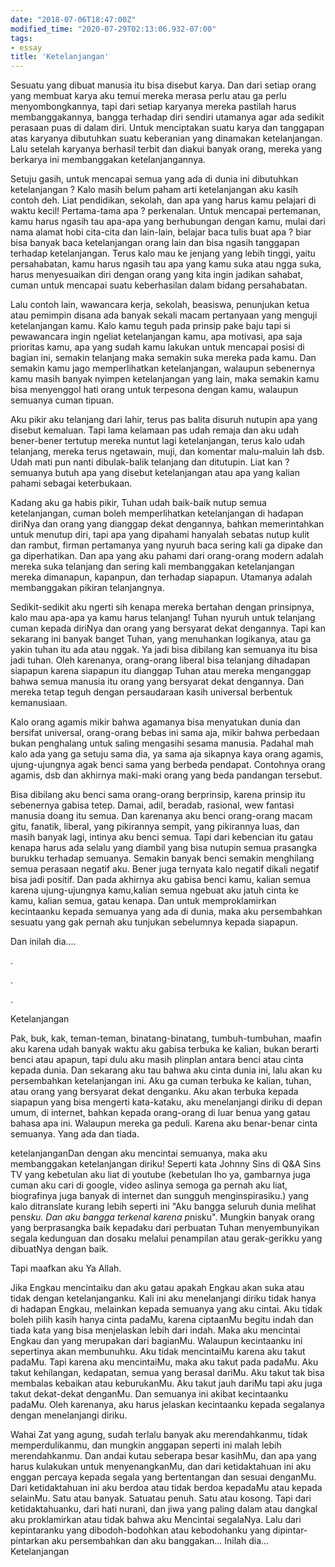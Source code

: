 ```yaml
---
date: "2018-07-06T18:47:00Z"
modified_time: "2020-07-29T02:13:06.932-07:00"
tags:
- essay
title: 'Ketelanjangan'
---
```


Sesuatu yang dibuat manusia itu bisa disebut karya. Dan dari setiap orang yang membuat karya aku temui mereka merasa perlu atau ga perlu menyombongkannya, tapi dari setiap karyanya mereka pastilah harus membanggakannya, bangga terhadap diri sendiri utamanya agar ada sedikit perasaan puas di dalam diri. Untuk menciptakan suatu karya dan tanggapan atas karyanya dibutuhkan suatu keberanian yang dinamakan ketelanjangan. Lalu setelah karyanya berhasil terbit dan diakui banyak orang, mereka yang berkarya ini membanggakan ketelanjangannya.

Setuju gasih, untuk mencapai semua yang ada di dunia ini dibutuhkan ketelanjangan ? Kalo masih belum paham arti ketelanjangan aku kasih contoh deh. Liat pendidikan, sekolah, dan apa yang harus kamu pelajari di waktu kecil! Pertama-tama apa ? perkenalan. Untuk mencapai pertemanan, kamu harus ngasih tau apa-apa yang berhubungan dengan kamu, mulai dari nama alamat hobi cita-cita dan lain-lain, belajar baca tulis buat apa ? biar bisa banyak baca ketelanjangan orang lain dan bisa ngasih tanggapan terhadap ketelanjangan. Terus kalo mau ke jenjang yang lebih tinggi, yaitu persahabatan, kamu harus ngasih tau apa yang kamu suka atau ngga suka, harus menyesuaikan diri dengan orang yang kita ingin jadikan sahabat, cuman untuk mencapai suatu keberhasilan dalam bidang persahabatan.

Lalu contoh lain, wawancara kerja, sekolah, beasiswa, penunjukan ketua atau pemimpin disana ada banyak sekali macam pertanyaan yang menguji ketelanjangan kamu. Kalo kamu teguh pada prinsip
pake baju tapi si pewawancara ingin ngeliat ketelanjangan kamu, apa motivasi, apa saja prioritas kamu, apa yang sudah kamu lakukan untuk mencapai posisi di bagian ini, semakin telanjang maka semakin suka mereka pada kamu. Dan semakin kamu jago memperlihatkan ketelanjangan, walaupun sebenernya kamu masih banyak nyimpen ketelanjangan yang lain, maka semakin kamu bisa menyenggol hati orang untuk terpesona dengan kamu, walaupun semuanya cuman tipuan.

Aku pikir aku telanjang dari lahir, terus pas balita disuruh nutupin apa yang disebut kemaluan. Tapi lama kelamaan pas udah remaja dan aku udah bener-bener tertutup mereka nuntut lagi ketelanjangan, terus kalo udah telanjang, mereka terus ngetawain, muji, dan komentar malu-maluin lah dsb. Udah mati pun nanti dibulak-balik telanjang dan ditutupin. Liat kan ? semuanya butuh apa yang disebut ketelanjangan atau apa yang kalian pahami sebagai keterbukaan.

Kadang aku ga habis pikir, Tuhan udah baik-baik nutup semua ketelanjangan, cuman boleh memperlihatkan ketelanjangan di hadapan diriNya dan orang yang dianggap dekat dengannya, bahkan memerintahkan untuk menutup diri, tapi apa yang dipahami hanyalah sebatas nutup kulit dan rambut, firman pertamanya yang nyuruh baca sering kali ga dipake dan ga diperhatikan. Dan apa yang aku pahami dari orang-orang modern adalah mereka suka telanjang dan sering kali membanggakan ketelanjangan mereka dimanapun, kapanpun, dan terhadap siapapun. Utamanya adalah membanggakan pikiran telanjangnya.

Sedikit-sedikit aku ngerti sih kenapa mereka bertahan dengan prinsipnya, kalo mau apa-apa ya kamu harus telanjang! Tuhan nyuruh untuk telanjang cuman kepada diriNya dan orang yang bersyarat dekat dengannya. Tapi kan sekarang ini banyak banget Tuhan, yang menuhankan logikanya, atau ga yakin tuhan itu ada atau nggak. Ya jadi bisa dibilang kan semuanya itu bisa jadi tuhan. Oleh karenanya, orang-orang liberal bisa telanjang dihadapan siapapun karena siapapun itu dianggap Tuhan atau mereka menganggap bahwa semua manusia itu orang yang bersyarat dekat dengannya. Dan mereka tetap teguh dengan persaudaraan kasih universal berbentuk kemanusiaan.

Kalo orang agamis mikir bahwa agamanya bisa menyatukan dunia dan bersifat universal, orang-orang bebas ini sama aja, mikir bahwa perbedaan bukan penghalang untuk saling mengasihi sesama manusia. Padahal mah kalo ada yang ga setuju sama dia, ya sama aja sikapnya kaya orang agamis, ujung-ujungnya agak benci sama yang berbeda pendapat. Contohnya orang agamis, dsb dan akhirnya maki-maki orang yang beda pandangan tersebut.

Bisa dibilang aku benci sama orang-orang berprinsip, karena prinsip itu sebenernya gabisa tetep. Damai, adil, beradab, rasional, wew fantasi manusia doang itu semua. Dan karenanya aku benci orang-orang macam gitu, fanatik, liberal, yang pikirannya sempit, yang pikirannya luas, dan masih banyak lagi, intinya aku benci semua. Tapi dari kebencian itu gatau kenapa harus ada selalu yang diambil yang bisa nutupin semua prasangka burukku terhadap semuanya. Semakin banyak benci semakin menghilang semua perasaan negatif aku. Bener juga ternyata kalo negatif dikali negatif bisa jadi positif. Dan pada akhirnya aku gabisa benci kamu, kalian semua karena ujung-ujungnya kamu,kalian semua ngebuat aku jatuh cinta ke kamu, kalian semua, gatau kenapa.
Dan untuk memproklamirkan kecintaanku kepada semuanya yang ada di dunia, maka aku persembahkan sesuatu yang gak pernah aku tunjukan sebelumnya kepada siapapun.


Dan inilah dia….

.

.

.

Ketelanjangan


Pak, buk, kak, teman-teman, binatang-binatang, tumbuh-tumbuhan, maafin aku karena udah banyak waktu aku gabisa terbuka ke kalian, bukan berarti benci atau apapun, tapi dulu aku masih plinplan antara benci atau cinta kepada dunia. Dan sekarang aku tau bahwa aku cinta dunia ini, lalu akan ku persembahkan ketelanjangan ini. Aku ga cuman terbuka ke kalian, tuhan, atau orang yang bersyarat dekat denganku. Aku akan terbuka kepada siapapun yang bisa mengerti kata-kataku, aku menelanjangi diriku di depan umum, di internet, bahkan kepada orang-orang di luar benua yang gatau bahasa apa ini. Walaupun mereka ga peduli. Karena aku benar-benar cinta semuanya. Yang ada dan tiada.


ketelanjanganDan dengan aku mencintai semuanya, maka aku membanggakan ketelanjangan diriku! Seperti kata Johnny Sins di Q&A Sins TV yang kebetulan aku liat di youtube (kebetulan lho ya, gambarnya juga cuman aku cari di google, video aslinya semoga ga pernah aku liat, biografinya juga banyak di internet dan sungguh menginspirasiku.) yang kalo ditranslate kurang lebih seperti ini "Aku bangga seluruh dunia melihat pen*sku. Dan aku bangga terkenal karena p*nisku". Mungkin banyak orang yang berprasangka baik kepadaku dari perbuatan Tuhan menyembunyikan segala kedunguan dan dosaku melalui penampilan atau gerak-gerikku yang dibuatNya dengan baik.

Tapi maafkan aku Ya Allah.

Jika Engkau mencintaiku dan aku gatau apakah Engkau akan suka atau tidak dengan ketelanjanganku. Kali ini aku menelanjangi diriku tidak hanya di hadapan Engkau, melainkan kepada semuanya yang aku cintai. Aku tidak boleh pilih kasih hanya cinta padaMu, karena ciptaanMu begitu indah dan tiada kata yang bisa menjelaskan lebih dari indah. Maka aku mencintai Engkau dan yang merupakan dari bagianMu. Walaupun kecintaanku ini sepertinya akan membunuhku. Aku tidak mencintaiMu karena aku takut padaMu. Tapi karena aku mencintaiMu, maka aku takut pada padaMu. Aku takut kehilangan, kedapatan, semua yang berasal dariMu. Aku takut tak bisa membalas kebaikan atau keburukanMu. Aku takut jauh dariMu tapi aku juga takut dekat-dekat denganMu. Dan semuanya ini akibat kecintaanku padaMu. Oleh karenanya, aku harus jelaskan kecintaanku kepada segalanya dengan menelanjangi diriku.


Wahai Zat yang agung, sudah terlalu banyak aku merendahkanmu, tidak memperdulikanmu, dan mungkin anggapan seperti ini malah lebih merendahkanmu. Dan andai kutau seberapa besar kasihMu, dan apa yang harus kulakukan untuk menyenangkanMu, dan dari ketidaktahuan ini aku enggan percaya kepada segala yang bertentangan dan sesuai denganMu. Dari ketidaktahuan ini aku berdoa atau tidak berdoa kepadaMu atau kepada selainMu. Satu atau banyak. Satuatau penuh. Satu atau kosong. Tapi dari ketidaktahuanku, dari hati nurani, dan jiwa yang paling dalam atau dangkal aku proklamirkan atau tidak bahwa aku Mencintai segalaNya. Lalu dari kepintaranku yang dibodoh-bodohkan atau kebodohanku yang dipintar-pintarkan aku persembahkan dan aku banggakan… Inilah dia… Ketelanjangan